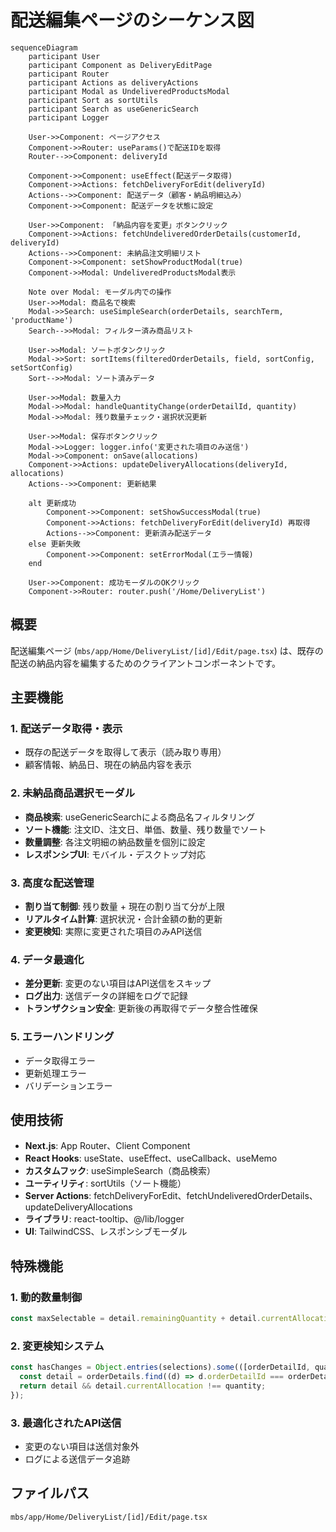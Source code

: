 # 配送編集ページのシーケンス図

```mermaid
sequenceDiagram
    participant User
    participant Component as DeliveryEditPage
    participant Router
    participant Actions as deliveryActions
    participant Modal as UndeliveredProductsModal
    participant Sort as sortUtils
    participant Search as useGenericSearch
    participant Logger

    User->>Component: ページアクセス
    Component->>Router: useParams()で配送IDを取得
    Router-->>Component: deliveryId

    Component->>Component: useEffect(配送データ取得)
    Component->>Actions: fetchDeliveryForEdit(deliveryId)
    Actions-->>Component: 配送データ（顧客・納品明細込み）
    Component->>Component: 配送データを状態に設定

    User->>Component: 「納品内容を変更」ボタンクリック
    Component->>Actions: fetchUndeliveredOrderDetails(customerId, deliveryId)
    Actions-->>Component: 未納品注文明細リスト
    Component->>Component: setShowProductModal(true)
    Component->>Modal: UndeliveredProductsModal表示

    Note over Modal: モーダル内での操作
    User->>Modal: 商品名で検索
    Modal->>Search: useSimpleSearch(orderDetails, searchTerm, 'productName')
    Search-->>Modal: フィルター済み商品リスト

    User->>Modal: ソートボタンクリック
    Modal->>Sort: sortItems(filteredOrderDetails, field, sortConfig, setSortConfig)
    Sort-->>Modal: ソート済みデータ

    User->>Modal: 数量入力
    Modal->>Modal: handleQuantityChange(orderDetailId, quantity)
    Modal->>Modal: 残り数量チェック・選択状況更新

    User->>Modal: 保存ボタンクリック
    Modal->>Logger: logger.info('変更された項目のみ送信')
    Modal->>Component: onSave(allocations)
    Component->>Actions: updateDeliveryAllocations(deliveryId, allocations)
    Actions-->>Component: 更新結果
    
    alt 更新成功
        Component->>Component: setShowSuccessModal(true)
        Component->>Actions: fetchDeliveryForEdit(deliveryId) 再取得
        Actions-->>Component: 更新済み配送データ
    else 更新失敗
        Component->>Component: setErrorModal(エラー情報)
    end

    User->>Component: 成功モーダルのOKクリック
    Component->>Router: router.push('/Home/DeliveryList')
```

## 概要

配送編集ページ (`mbs/app/Home/DeliveryList/[id]/Edit/page.tsx`) は、既存の配送の納品内容を編集するためのクライアントコンポーネントです。

## 主要機能

### 1. 配送データ取得・表示
- 既存の配送データを取得して表示（読み取り専用）
- 顧客情報、納品日、現在の納品内容を表示

### 2. 未納品商品選択モーダル
- **商品検索**: useGenericSearchによる商品名フィルタリング
- **ソート機能**: 注文ID、注文日、単価、数量、残り数量でソート
- **数量調整**: 各注文明細の納品数量を個別に設定
- **レスポンシブUI**: モバイル・デスクトップ対応

### 3. 高度な配送管理
- **割り当て制御**: 残り数量 + 現在の割り当て分が上限
- **リアルタイム計算**: 選択状況・合計金額の動的更新
- **変更検知**: 実際に変更された項目のみAPI送信

### 4. データ最適化
- **差分更新**: 変更のない項目はAPI送信をスキップ
- **ログ出力**: 送信データの詳細をログで記録
- **トランザクション安全**: 更新後の再取得でデータ整合性確保

### 5. エラーハンドリング
- データ取得エラー
- 更新処理エラー
- バリデーションエラー

## 使用技術

- **Next.js**: App Router、Client Component
- **React Hooks**: useState、useEffect、useCallback、useMemo
- **カスタムフック**: useSimpleSearch（商品検索）
- **ユーティリティ**: sortUtils（ソート機能）
- **Server Actions**: fetchDeliveryForEdit、fetchUndeliveredOrderDetails、updateDeliveryAllocations
- **ライブラリ**: react-tooltip、@/lib/logger
- **UI**: TailwindCSS、レスポンシブモーダル

## 特殊機能

### 1. 動的数量制御
```typescript
const maxSelectable = detail.remainingQuantity + detail.currentAllocation;
```

### 2. 変更検知システム
```typescript
const hasChanges = Object.entries(selections).some(([orderDetailId, quantity]) => {
  const detail = orderDetails.find((d) => d.orderDetailId === orderDetailId);
  return detail && detail.currentAllocation !== quantity;
});
```

### 3. 最適化されたAPI送信
- 変更のない項目は送信対象外
- ログによる送信データ追跡

## ファイルパス
`mbs/app/Home/DeliveryList/[id]/Edit/page.tsx`